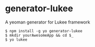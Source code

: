 # generator-lukee

A yeoman generator for Lukee framework

```
$ npm install -g yo generator-lukee
$ mkdir yourAwesomeApp && cd $_
$ yo lukee
```

